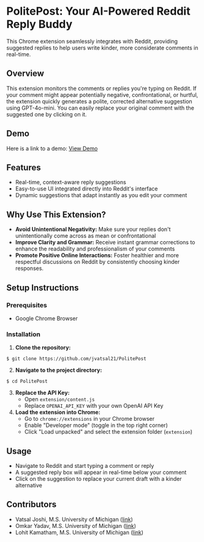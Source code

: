 # PolitePost: Your AI-Powered Reddit Reply Buddy
This Chrome extension seamlessly integrates with Reddit, providing suggested replies to help users write kinder, more considerate comments in real-time.

## Overview
This extension monitors the comments or replies you're typing on Reddit. If your comment might appear potentially negative, confrontational, or hurtful, the extension quickly generates a polite, corrected alternative suggestion using GPT-4o-mini. You can easily replace your original comment with the suggested one by clicking on it.

## Demo
Here is a link to a demo: [View Demo](https://drive.google.com/file/d/1lb3FHTpF1QsMIUEyIYyrET16jwwtznFB/view?usp=sharing)

## Features
- Real-time, context-aware reply suggestions
- Easy-to-use UI integrated directly into Reddit's interface
- Dynamic suggestions that adapt instantly as you edit your comment

## Why Use This Extension?
- **Avoid Unintentional Negativity:** Make sure your replies don't unintentionally come across as mean or confrontational
- **Improve Clarity and Grammar:** Receive instant grammar corrections to enhance the readability and professionalism of your comments
- **Promote Positive Online Interactions:** Foster healthier and more respectful discussions on Reddit by consistently choosing kinder responses.

## Setup Instructions
### Prerequisites
- Google Chrome Browser
### Installation
1. **Clone the repository:**
```
$ git clone https://github.com/jvatsal21/PolitePost
```
2. **Navigate to the project directory:**
```
$ cd PolitePost
```
3. **Replace the API Key:**
   - Open `extension/content.js`
   - Replace `OPENAI_API_KEY` with your own OpenAI API Key
4. **Load the extension into Chrome:**
   - Go to `chrome://extensions` in your Chrome browser
   - Enable "Developer mode" (toggle in the top right corner)
   - Click "Load unpacked" and select the extension folder (`extension`)
## Usage
- Navigate to Reddit and start typing a comment or reply
- A suggested reply box will appear in real-time below your comment
- Click on the suggestion to replace your current draft with a kinder alternative

## Contributors

- Vatsal Joshi, M.S. University of Michigan ([link](https://github.com/jvatsal21))
- Omkar Yadav, M.S. University of Michigan ([link](https://github.com/omkar-yadav-12))
- Lohit Kamatham, M.S. University of Michigan ([link](https://github.com/lohitk1))
